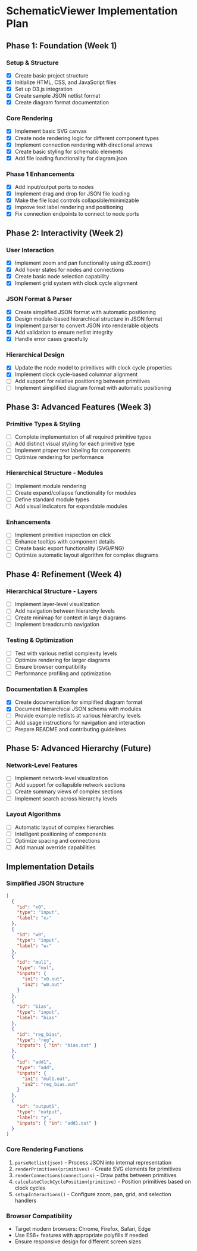 # SchematicViewer Implementation Plan

## Phase 1: Foundation (Week 1)

### Setup & Structure
- [x] Create basic project structure
- [x] Initialize HTML, CSS, and JavaScript files
- [x] Set up D3.js integration
- [x] Create sample JSON netlist format
- [x] Create diagram format documentation

### Core Rendering
- [x] Implement basic SVG canvas
- [x] Create node rendering logic for different component types
- [x] Implement connection rendering with directional arrows
- [x] Create basic styling for schematic elements
- [x] Add file loading functionality for diagram.json

### Phase 1 Enhancements
- [x] Add input/output ports to nodes
- [x] Implement drag and drop for JSON file loading
- [x] Make the file load controls collapsible/minimizable
- [x] Improve text label rendering and positioning
- [x] Fix connection endpoints to connect to node ports

## Phase 2: Interactivity (Week 2)

### User Interaction
- [x] Implement zoom and pan functionality using d3.zoom()
- [x] Add hover states for nodes and connections
- [x] Create basic node selection capability
- [x] Implement grid system with clock cycle alignment

### JSON Format & Parser
- [x] Create simplified JSON format with automatic positioning
- [x] Design module-based hierarchical structure in JSON format
- [x] Implement parser to convert JSON into renderable objects
- [x] Add validation to ensure netlist integrity
- [x] Handle error cases gracefully

### Hierarchical Design
- [x] Update the node model to primitives with clock cycle properties
- [x] Implement clock cycle-based columnar alignment
- [ ] Add support for relative positioning between primitives
- [ ] Implement simplified diagram format with automatic positioning

## Phase 3: Advanced Features (Week 3)

### Primitive Types & Styling
- [ ] Complete implementation of all required primitive types
- [ ] Add distinct visual styling for each primitive type
- [ ] Implement proper text labeling for components
- [ ] Optimize rendering for performance

### Hierarchical Structure - Modules
- [ ] Implement module rendering
- [ ] Create expand/collapse functionality for modules
- [ ] Define standard module types
- [ ] Add visual indicators for expandable modules

### Enhancements
- [ ] Implement primitive inspection on click
- [ ] Enhance tooltips with component details
- [ ] Create basic export functionality (SVG/PNG)
- [ ] Optimize automatic layout algorithm for complex diagrams

## Phase 4: Refinement (Week 4)

### Hierarchical Structure - Layers
- [ ] Implement layer-level visualization
- [ ] Add navigation between hierarchy levels
- [ ] Create minimap for context in large diagrams
- [ ] Implement breadcrumb navigation

### Testing & Optimization
- [ ] Test with various netlist complexity levels
- [ ] Optimize rendering for larger diagrams
- [ ] Ensure browser compatibility
- [ ] Performance profiling and optimization

### Documentation & Examples
- [x] Create documentation for simplified diagram format
- [x] Document hierarchical JSON schema with modules
- [ ] Provide example netlists at various hierarchy levels
- [ ] Add usage instructions for navigation and interaction
- [ ] Prepare README and contributing guidelines

## Phase 5: Advanced Hierarchy (Future)

### Network-Level Features
- [ ] Implement network-level visualization
- [ ] Add support for collapsible network sections
- [ ] Create summary views of complex sections
- [ ] Implement search across hierarchy levels

### Layout Algorithms
- [ ] Automatic layout of complex hierarchies
- [ ] Intelligent positioning of components
- [ ] Optimize spacing and connections
- [ ] Add manual override capabilities

## Implementation Details

### Simplified JSON Structure
```json
[
  {
    "id": "x0",
    "type": "input",
    "label": "x₀"
  },
  {
    "id": "w0",
    "type": "input",
    "label": "w₀"
  },
  {
    "id": "mul1",
    "type": "mul",
    "inputs": {
      "in1": "x0.out",
      "in2": "w0.out"
    }
  },
  {
    "id": "bias",
    "type": "input",
    "label": "bias"
  },
  {
    "id": "reg_bias",
    "type": "reg",
    "inputs": { "in": "bias.out" }
  },
  {
    "id": "add1",
    "type": "add",
    "inputs": {
      "in1": "mul1.out",
      "in2": "reg_bias.out"
    }
  },
  {
    "id": "output1",
    "type": "output",
    "label": "y",
    "inputs": { "in": "add1.out" }
  }
]
```

### Core Rendering Functions
1. `parseNetlist(json)` - Process JSON into internal representation
2. `renderPrimitives(primitives)` - Create SVG elements for primitives
3. `renderConnections(connections)` - Draw paths between primitives
4. `calculateClockCyclePosition(primitive)` - Position primitives based on clock cycles
5. `setupInteractions()` - Configure zoom, pan, grid, and selection handlers

### Browser Compatibility
- Target modern browsers: Chrome, Firefox, Safari, Edge
- Use ES6+ features with appropriate polyfills if needed
- Ensure responsive design for different screen sizes